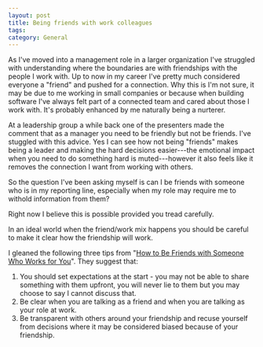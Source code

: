 ```yaml
---
layout: post
title: Being friends with work colleagues
tags: 
category: General
---
```


As I've moved into a management role in a larger organization I've struggled with understanding where the boundaries are with friendships with the people I work with. Up to now in my career I've pretty much considered everyone a "friend" and pushed for a connection. Why this is I'm not sure, it may be due to me working in small companies or because when building software I've always felt part of a connected team and cared about those I work with. It's probably enhanced by me naturally being a nurterer. 

At a leadership group a while back one of the presenters made the comment that as a manager you need to be friendly but not be friends. I've stuggled with this advice. Yes I can see how not being "friends" makes being a leader and making the hard decisions easier---the emotional impact when you need to do something hard is muted---however it also feels like it removes the connection I want from working with others.

So the question I've been asking myself is can I be friends with someone who is in my reporting line, especially when my role may require me to withold information from them?  

Right now I believe this is possible provided you tread carefully.

In an ideal world when the friend/work mix happens you should be careful to make it clear how the friendship will work.

I gleaned the following three tips from "[How to Be Friends with Someone Who Works for You](https://hbr.org/2018/02/how-to-be-friends-with-someone-who-works-for-you)". They suggest that:  

1. You should set expectations at the start - you may not be able to share something with them upfront, you will never lie to them but you may choose to say I cannot discuss that.  
2. Be clear when you are talking as a friend and when you are talking as your role at work.  
3. Be transparent with others around your friendship and recuse yourself from decisions where it may be considered biased because of your friendship.    
